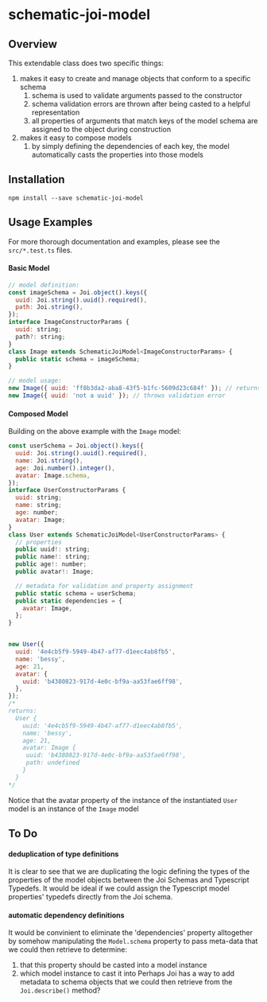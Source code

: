 # schematic-joi-model

## Overview
This extendable class does two specific things:
1. makes it easy to create and manage objects that conform to a specific schema
    1. schema is used to validate arguments passed to the constructor
    2. schema validation errors are thrown after being casted to a helpful representation
    3. all properties of arguments that match keys of the model schema are assigned to the object during construction
2. makes it easy to compose models
    1. by simply defining the dependencies of each key, the model automatically casts the properties into those models

## Installation
```
npm install --save schematic-joi-model
```

## Usage Examples
For more thorough documentation and examples, please see the `src/*.test.ts` files.

#### Basic Model
```js
// model definition:
const imageSchema = Joi.object().keys({
  uuid: Joi.string().uuid().required(),
  path: Joi.string(),
});
interface ImageConstructorParams {
  uuid: string;
  path?: string;
}
class Image extends SchematicJoiModel<ImageConstructorParams> {
  public static schema = imageSchema;
}

// model usage:
new Image({ uuid: 'ff8b3da2-aba8-43f5-b1fc-5609d23c684f' }); // returns: Image { uuid: 'ff8b3da2-aba8-43f5-b1fc-5609d23c684f', path: undefined }
new Image({ uuid: 'not a uuid' }); // throws validation error
```


#### Composed Model
Building on the above example with the `Image` model:

```js
const userSchema = Joi.object().keys({
  uuid: Joi.string().uuid().required(),
  name: Joi.string(),
  age: Joi.number().integer(),
  avatar: Image.schema,
});
interface UserConstructorParams {
  uuid: string;
  name: string;
  age: number;
  avatar: Image;
}
class User extends SchematicJoiModel<UserConstructorParams> {
  // properties
  public uuid!: string;
  public name!: string;
  public age!: number;
  public avatar!: Image;

  // metadata for validation and property assignment
  public static schema = userSchema;
  public static dependencies = {
    avatar: Image,
  };
}


new User({
  uuid: '4e4cb5f9-5949-4b47-af77-d1eec4ab8fb5',
  name: 'bessy',
  age: 21,
  avatar: {
    uuid: 'b4380823-917d-4e0c-bf9a-aa53fae6ff98',
  },
});
/*
returns:
  User {
    uuid: '4e4cb5f9-5949-4b47-af77-d1eec4ab8fb5',
    name: 'bessy',
    age: 21,
    avatar: Image {
     uuid: 'b4380823-917d-4e0c-bf9a-aa53fae6ff98',
     path: undefined
    }
  }
*/
```
Notice that the avatar property of the instance of the instantiated `User` model is an instance of the `Image` model

## To Do
#### deduplication of type definitions
It is clear to see that we are duplicating the logic defining the types of the properties of the model objects between the Joi Schemas and Typescript Typedefs. It would be ideal if we could assign the Typescript model properties' typedefs directly from the Joi schema.

#### automatic dependency definitions
It would be convinient to eliminate the 'dependencies' property alltogether by somehow manipulating the `Model.schema` property to pass meta-data that we could then retrieve to determine:
1. that this property should be casted into a model instance
2. which model instance to cast it into
Perhaps Joi has a way to add metadata to schema objects that we could then retrieve from the `Joi.describe()` method?
